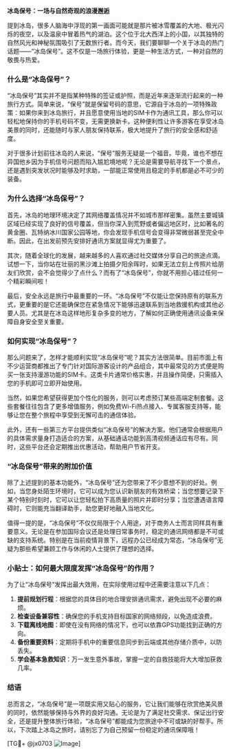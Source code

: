 **冰岛保号：一场与自然奇观的浪漫邂逅**

提到冰岛，很多人脑海中浮现的第一画面可能就是那片被冰雪覆盖的大地、极光闪烁的夜空，以及温泉中冒着热气的湖泊。这个位于北大西洋上的小国，以其独特的自然风光和神秘氛围吸引了无数旅行者。而今天，我们要聊聊一个关于冰岛的热门话题——“冰岛保号”。这不仅是一场旅行体验，更是一种生活方式，一种对自然的敬畏与热爱。

### 什么是“冰岛保号”？

“冰岛保号”其实并不是指某种特殊的签证或护照，而是近年来逐渐流行起来的一种旅行方式。简单来说，“保号”就是保留号码的意思，它源自于冰岛的一项特殊政策：如果你来到冰岛旅行，并且愿意使用当地的SIM卡作为通讯工具，那么你可以轻松地保持你的手机号码不变，无需更换新卡。这种便利性让许多游客在享受冰岛美景的同时，还能随时与家人朋友保持联系，极大地提升了旅行的安全感和舒适度。

对于很多计划前往冰岛的人来说，“保号”服务无疑是一个福音。毕竟，谁也不想在异国他乡因为手机信号问题而陷入尴尬境地呢？无论是需要导航寻找下一个景点，还是遇到突发状况时能够及时求助，一部能正常使用且稳定的手机都是必不可少的装备。

### 为什么选择“冰岛保号”？

首先，冰岛的地理环境决定了其网络覆盖情况并不如城市那样密集。虽然主要城镇区域已经实现了良好的信号覆盖，但当你深入到荒野或者偏远地区时，比如著名的黄金圈、瓦特纳冰川国家公园等地，你会发现手机信号会变得非常微弱甚至完全中断。因此，在出发前预先安排好通讯方案就显得尤为重要了。

其次，随着全球化的发展，越来越多的人喜欢通过社交媒体分享自己的旅途点滴。试想一下，当你站在壮丽的黑沙滩上拍摄夕阳余晖时，如果无法立刻上传照片给朋友们欣赏，会不会觉得少了点什么？而有了“冰岛保号”，你就不用担心错过任何一个精彩瞬间啦！

最后，安全永远是旅行中最重要的一环。“冰岛保号”不仅能让您保持原有的联系方式，更重要的是它还能确保您在紧急情况下能够迅速联系到当地救援机构或其他必要人员。尤其是在冰岛这样地形复杂多变的地方，了解如何正确使用通讯设备来保障自身安全至关重要。

### 如何实现“冰岛保号”？

那么问题来了，怎样才能顺利实现“冰岛保号”呢？其实方法很简单。目前市面上有不少运营商都推出了专门针对国际游客设计的产品组合，其中最常见的方式便是购买一张支持漫游功能的SIM卡。这类卡片通常价格实惠，并且操作简便，只需插入您的手机即可立即开始使用。

当然，如果您希望获得更加个性化的服务，则可以考虑预订某些高端定制套餐。这些套餐往往包含了更多增值服务，例如免费Wi-Fi热点接入、专属客服支持等，能够让您在整个旅程中享受到无懈可击的通信体验。

此外，还有一些第三方平台提供类似“冰岛保号”的解决方案。他们通常会根据用户的具体需求量身打造适合的方案，从基础通话功能到高清视频通话应有尽有。同时，这些平台还会定期推出优惠活动，帮助用户节省开支。

### “冰岛保号”带来的附加价值

除了上述提到的基本功能外，“冰岛保号”还为您带来了不少意想不到的好处。例如，当您身处陌生环境时，它可以成为您认识新朋友的有效桥梁；当您想要记录下某个特别时刻时，它可以让您轻松拍下高质量的照片并即时分享；当您遭遇语言障碍时，它则能充当翻译助手，助您更好地融入当地文化。

值得一提的是，“冰岛保号”不仅仅局限于个人用途，对于商务人士而言同样具有重要意义。无论是在参加国际会议还是处理日常事务时，稳定的通讯网络都是不可或缺的支持系统。特别是在当前疫情背景下，远程办公已经成为常态，“冰岛保号”无疑为那些希望兼顾工作与休闲的人士提供了理想的选择。

### 小贴士：如何最大限度发挥“冰岛保号”的作用？

为了让“冰岛保号”发挥出最大效用，在实际使用过程中还需要注意以下几点：

1. **提前规划行程**：根据您的具体目的地合理安排通讯需求，避免出现不必要的麻烦。
2. **检查设备兼容性**：确保您的手机支持目标国家的网络频段，以免造成浪费。
3. **下载离线地图**：即使在没有网络的情况下，也可以依靠GPS功能找到正确的方向。
4. **备份重要资料**：定期将手机中的重要信息同步到云端或其他存储介质中，以防丢失。
5. **学会基本急救知识**：万一发生意外事故，掌握一定的自救技能将大大增加获救几率。

### 结语

总而言之，“冰岛保号”是一项既实用又贴心的服务，它让我们能够在欣赏绝美风景的同时，依然能够保持与外界的良好沟通。无论是为了满足社交需求、保证出行安全，还是提升整体旅行体验，“冰岛保号”都能成为您旅途中不可或缺的好帮手。所以，下次踏上冰岛之旅时，请别忘了为自己预留一份稳定的通讯保障哦！

[TG💪+ @jx0703 ![Image](https://github.com/user-attachments/assets/dbca1d08-cadb-493c-b0ec-ad6f7a83f270)]